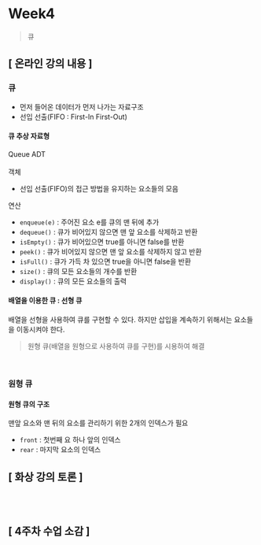 # Week4
> 큐

## [ 온라인 강의 내용 ]
### 큐
+ 먼저 들어온 데이터가 먼저 나가는 자료구조
+ 선입 선출(FIFO : First-In First-Out)

#### 큐 추상 자료형
Queue ADT<br/><br/>
객체
+ 선입 선출(FIFO)의 접근 방법을 유지하는 요소들의 모음

연산
+ `enqueue(e)` : 주어진 요소 e를 큐의 맨 뒤에 추가
+ `dequeue()` : 큐가 비어있지 않으면 맨 앞 요소를 삭제하고 반환
+ `isEmpty()` : 큐가 비어있으면 true를 아니면 false를 반환
+ `peek()` : 큐가 비어있지 않으면 맨 앞 요소를 삭제하지 않고 반환
+ `isFull()` : 큐가 가득 차 있으면 true을 아니면 false을 반환
+ `size()` : 큐의 모든 요소들의 개수를 반환
+ `display()` : 큐의 모든 요소들의 출력

#### 배열을 이용한 큐 : 선형 큐
배열을 선형을 사용하여 큐를 구현할 수 있다. 하지만 삽입을 계속하기 위해서는 요소들을 이동시켜야 한다.<br/>
> 원형 큐(배열을 원형으로 사용하여 큐를 구현)를 시용하여 해결

<br/>

### 원형 큐
#### 원형 큐의 구조
맨앞 요소와 맨 뒤의 요소를 관리하기 위한 2개의 인덱스가 필요
+ `front` : 첫번째 요 하나 앞의 인덱스
+ `rear` : 마지막 요소의 인덱스

## [ 화상 강의 토론 ]


<br/>
<br/>

## [ 4주차 수업 소감 ]

